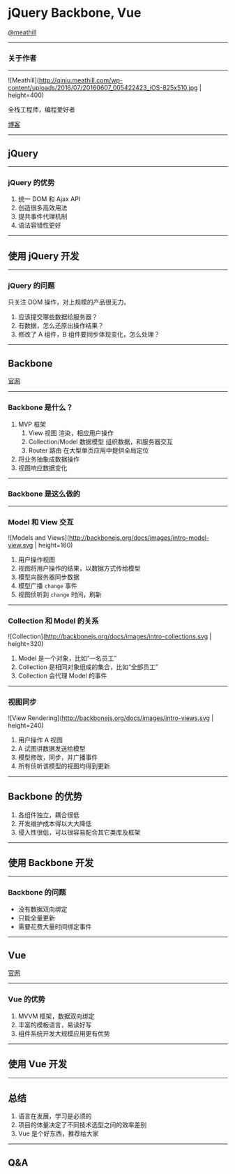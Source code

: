 # jQuery Backbone, Vue

[@meathill](//weibo.com/meathill/)

--------

### 关于作者

--------

![Meathill](http://qiniu.meathill.com/wp-content/uploads/2016/07/20160607_005422423_iOS-825x510.jpg | height=400)

全栈工程师，编程爱好者

[博客](http://blog.meathill.com/)

--------

## jQuery

--------

### jQuery 的优势

1. 统一 DOM 和 Ajax API
2. 创造很多高效用法
3. 提共事件代理机制
4. 语法容错性更好

--------

## 使用 jQuery 开发

--------

### jQuery 的问题

只关注 DOM 操作，对上规模的产品很无力。

1. 应该提交哪些数据给服务器？
2. 有数据，怎么还原出操作结果？
3. 修改了 A 组件，B 组件要同步体现变化，怎么处理？

--------

## Backbone

[官网](http://backbonejs.org/)

--------

### Backbone 是什么？

1. MVP 框架
    1. View 视图 渲染，相应用户操作
    2. Collection/Model 数据模型 组织数据，和服务器交互
    3. Router 路由 在大型单页应用中提供全局定位
2. 将业务抽象成数据操作
3. 视图响应数据变化

--------

### Backbone 是这么做的

--------

### Model 和 View 交互

![Models and Views](http://backbonejs.org/docs/images/intro-model-view.svg | height=160)

1. 用户操作视图
2. 视图将用户操作的结果，以数据方式传给模型
3. 模型向服务器同步数据
4. 模型广播 `change` 事件
5. 视图侦听到 `change` 时间，刷新

--------

### Collection 和 Model 的关系

![Collection](http://backbonejs.org/docs/images/intro-collections.svg | height=320)
 
1. Model 是一个对象，比如“一名员工”
2. Collection 是相同对象组成的集合，比如“全部员工”
3. Collection 会代理 Model 的事件

--------

### 视图同步

![View Rendering](http://backbonejs.org/docs/images/intro-views.svg | height=240)

1. 用户操作 A 视图
2. A 试图讲数据发送给模型
3. 模型修改，同步，并广播事件
4. 所有侦听该模型的视图均得到更新

--------

## Backbone 的优势

1. 各组件独立，耦合很低
2. 开发维护成本得以大大降低
3. 侵入性很低，可以很容易配合其它类库及框架

--------

## 使用 Backbone 开发

--------

### Backbone 的问题

* 没有数据双向绑定
* 只能全量更新
* 需要花费大量时间绑定事件

--------

## Vue

[官网](//cn.vuejs.org/)

--------

### Vue 的优势

1. MVVM 框架，数据双向绑定
2. 丰富的模板语言，易读好写
3. 组件系统开发大规模应用更有优势

--------

## 使用 Vue 开发

--------

## 总结

1. 语言在发展，学习是必须的
2. 项目的体量决定了不同技术选型之间的效率差别
3. Vue 是个好东西，推荐给大家

--------

## Q&A
